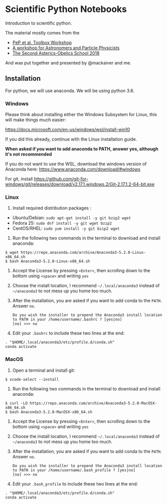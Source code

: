 # Scientific Python Notebooks

Introduction to scientific python.

The material mostly comes from the 
* [PeP et al. Toolbox Workshop](https://github.com/pep-dortmund)
* [A workshop for Astronomers and Particle Physicists](https://github.com/Python4AstronomersAndParticlePhysicists/PythonWorkshop-ICE)
* [The Second Asterics-Obelics School 2018](https://github.com/Asterics2020-Obelics/School2018)

And was put together and presented by @mackaiver and me.


## Installation

For python, we will use anaconda. We will be using python 3.6.

### Windows

Please think about installing either the Windows Subsystem for Linux, this will make things much easier:

https://docs.microsoft.com/en-us/windows/wsl/install-win10

If you did this already, continue with the Linux installation guide.

**When asked if you want to add anaconda to PATH, answer yes, although it's not recommended**

If you do not want to use the WSL, download the windows version of Anaconda here:
https://www.anaconda.com/download/#windows


For git, install https://github.com/git-for-windows/git/releases/download/v2.17.1.windows.2/Git-2.17.1.2-64-bit.exe

### Linux

1. Install required distribution packages :
  - Ubuntu/Debian: `sudo apt-get install -y git bzip2 wget`
  - Fedora 25: `sudo dnf install -y git wget bzip2`
  - CentOS/RHEL: `sudo yum install -y git bzip2 wget`

1. Run the following two commands in the terminal to download and install anaconda:
  ```
  $ wget https://repo.anaconda.com/archive/Anaconda3-5.2.0-Linux-x86_64.sh
  $ bash Anaconda3-5.2.0-Linux-x86_64.sh
  ```

1. Accept the License by pressing `<Enter>`, then scrolling down to the bottom using `<space>` and writing `yes`

1. Choose the install location, I recommend `~/.local/anaconda3` instead of `~/anaconda3` to not mess up you home too much.

1. After the installation, you are asked if you want to add conda to the `PATH`. Answer `no`.

    ```
    Do you wish the installer to prepend the Anaconda3 install location
    to PATH in your /home/username/.bashrc ? [yes|no]
    [no] >>> no
    ```

1. Edit your `.bashrc` to include these two lines at the end:

  ```
  . "$HOME/.local/anaconda3/etc/profile.d/conda.sh" 
  conda activate
  ```


### MacOS

1. Open a terminal and install git:

  ```
  $ xcode-select --install
  ```

1. Run the following two commands in the terminal to download and install anaconda:
  ```
  $ curl -LO https://repo.anaconda.com/archive/Anaconda3-5.2.0-MacOSX-x86_64.sh
  $ bash Anaconda3-5.2.0-MacOSX-x86_64.sh
  ```

1. Accept the License by pressing `<Enter>`, then scrolling down to the bottom using `<space>` and writing `yes`

1. Choose the install location, I recommend `~/.local/anaconda3` instead of `~/anaconda3` to not mess up you home too much.

1. After the installation, you are asked if you want to add conda to the `PATH`. Answer `no`.

    ```
    Do you wish the installer to prepend the Anaconda3 install location
    to PATH in your /home/username/.bash_profile ? [yes|no]
    [no] >>> no
    ```

1. Edit your `.bash_profile` to include these two lines at the end:

  ```
  . "$HOME/.local/anaconda3/etc/profile.d/conda.sh"
  conda activate
  ```

